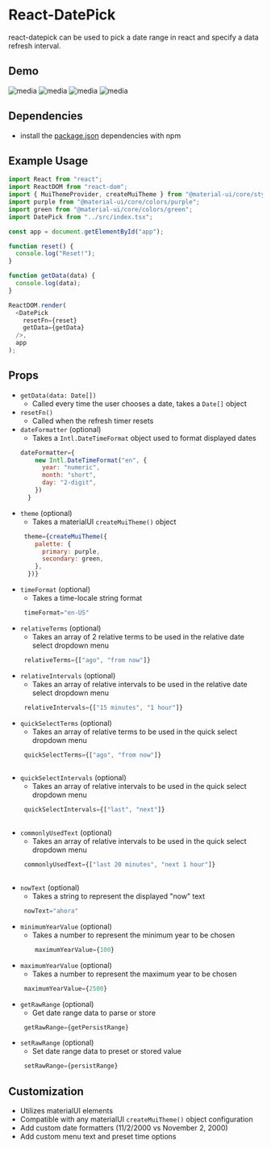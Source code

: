 # React-DatePick
react-datepick can be used to pick a date range in react and specify a data refresh interval.
## Demo
![media](https://github.com/iamPres/react-datepick/blob/master/media/demo-1.PNG)
![media](https://github.com/iamPres/react-datepick/blob/master/media/demo-2.PNG)
![media](https://github.com/iamPres/react-datepick/blob/master/media/demo-3.PNG)
![media](https://github.com/iamPres/react-datepick/blob/master/media/demo-4.PNG)
## Dependencies
 - install the [package.json](https://github.com/iamPres/react-datepick/blob/master/package.json) dependencies with npm

## Example Usage
```javascript
import React from "react";
import ReactDOM from "react-dom";
import { MuiThemeProvider, createMuiTheme } from "@material-ui/core/styles";
import purple from "@material-ui/core/colors/purple";
import green from "@material-ui/core/colors/green";
import DatePick from "../src/index.tsx";

const app = document.getElementById("app");

function reset() {
  console.log("Reset!");
}

function getData(data) {
  console.log(data);
}

ReactDOM.render(
  <DatePick
    resetFn={reset}
    getData={getData}
  />,
  app
);

```

## Props
- `getData(data: Date[])`
  - Called every time the user chooses a date, takes a `Date[]` object
- `resetFn()`
  - Called when the refresh timer resets
- `dateFormatter` (optional)
  - Takes a `Intl.DateTimeFormat` object used to format displayed dates
  ```javascript
  dateFormatter={
      new Intl.DateTimeFormat("en", {
        year: "numeric",
        month: "short",
        day: "2-digit",
      })
    }
  ```
- `theme` (optional)
  - Takes a materialUI `createMuiTheme()` object
  ```javascript
   theme={createMuiTheme({
      palette: {
        primary: purple,
        secondary: green,
      },
    })}
    ```
- `timeFormat` (optional)
  - Takes a time-locale string format
  ```javascript
   timeFormat="en-US"
    ```
- `relativeTerms` (optional)
  - Takes an array of 2 relative terms to be used in the relative date select dropdown menu
  ```javascript
   relativeTerms={["ago", "from now"]}
    ```
- `relativeIntervals` (optional)
  - Takes an array of relative intervals to be used in the relative date select dropdown menu
  ```javascript
   relativeIntervals={["15 minutes", "1 hour"]}
    ```
- `quickSelectTerms` (optional)
  - Takes an array of relative terms to be used in the quick select dropdown menu
  ```javascript
   quickSelectTerms={["ago", "from now"]}
   
- `quickSelectIntervals` (optional)
  - Takes an array of relative intervals to be used in the quick select dropdown menu
  ```javascript
   quickSelectIntervals={["last", "next"]}
   
- `commonlyUsedText` (optional)
  - Takes an array of relative intervals to be used in the quick select dropdown menu
  ```javascript
   commonlyUsedText={["last 20 minutes", "next 1 hour"]}
   
- `nowText` (optional)
  - Takes a string to represent the displayed "now" text
  ```javascript
   nowText="ahora"
   ```
- `minimumYearValue` (optional)
  - Takes a number to represent the minimum year to be chosen
  ```javascript
      maximumYearValue={100}
   ```
- `maximumYearValue` (optional)
  - Takes a number to represent the maximum year to be chosen
  ```javascript
   maximumYearValue={2500}
   ```
- `getRawRange` (optional)
  - Get date range data to parse or store 
  ```javascript
   getRawRange={getPersistRange}
   ```
- `setRawRange` (optional)
  - Set date range data to preset or stored value
  ```javascript
   setRawRange={persistRange}

   ```
   
## Customization
 - Utilizes materialUI elements
 - Compatible with any materialUI `createMuiTheme()` object configuration
 - Add custom date formatters (11/2/2000 vs November 2, 2000)
 - Add custom menu text and preset time options
